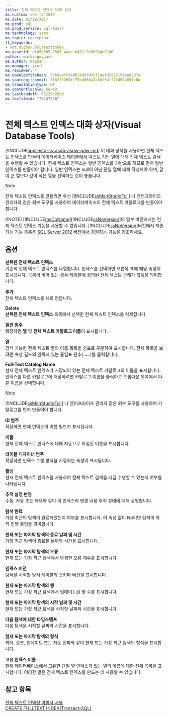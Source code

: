 ```yaml
---
title: 전체 텍스트 인덱스 대화 상자
ms.custom: seo-lt-2019
ms.date: 01/19/2017
ms.prod: sql
ms.prod_service: sql-tools
ms.technology: ssms
ms.topic: conceptual
f1_keywords:
- vdt.dlgbox.fulltextindex
ms.assetid: ef45b585-2567-4abe-b421-9fd0994e0146
author: markingmyname
ms.author: maghan
ms.manager: jroth
ms.reviewer: ''
ms.openlocfilehash: 3056ebfc960b26dd3035f1aefd1932151bad207a
ms.sourcegitcommit: ff82f3260ff79ed860a7a58f54ff7f0594851e6b
ms.translationtype: HT
ms.contentlocale: ko-KR
ms.lasthandoff: 03/29/2020
ms.locfileid: "75247258"
---
```

# <a name="full-text-index-dialog-box-visual-database-tools"></a>전체 텍스트 인덱스 대화 상자(Visual Database Tools)
[!INCLUDE[appliesto-ss-asdb-asdw-pdw-md](../../includes/appliesto-ss-asdb-asdw-pdw-md.md)]
이 대화 상자를 사용하면 전체 텍스트 인덱스를 만들어 데이터베이스 테이블에서 텍스트 기반 열에 대해 전체 텍스트 검색을 수행할 수 있습니다. 전체 텍스트 인덱스는 일반 인덱스를 기반으로 하므로 먼저 일반 인덱스를 만들어야 합니다. 일반 인덱스는 null이 아닌 단일 열에 대해 작성해야 하며, 값이 큰 열보다 값이 작은 열을 선택하는 것이 좋습니다.  
  
> [!NOTE]
> 전체 텍스트 인덱스를 만들려면 우선 [!INCLUDE[ssManStudioFull](../../includes/ssmanstudiofull-md.md)] 나 엔터프라이즈 관리자와 같은 외부 도구를 사용하여 데이터베이스의 전체 텍스트 카탈로그를 만들어야 합니다.  
> 
> [!NOTE]
> [!INCLUDE[msCoName](../../includes/msconame_md.md)][!INCLUDE[ssNoVersion](../../includes/ssnoversion-md.md)]의 일부 버전에서는 전체 텍스트 인덱스 기능을 사용할 수 없습니다. [!INCLUDE[ssNoVersion](../../includes/ssnoversion-md.md)]버전에서 지원되는 기능 목록은 [SQL Server 2012 버전에서 지원하는 기능](https://msdn.microsoft.com/5da61ff5-12b9-48e6-b3c8-0dacca1751c4)을 참조하세요.  
  
## <a name="options"></a>옵션  
**선택한 전체 텍스트 인덱스**  
기존의 전체 텍스트 인덱스를 나열합니다. 인덱스를 선택하면 오른쪽 표에 해당 속성이 표시됩니다. 목록이 비어 있는 경우 테이블에 정의된 전체 텍스트 관계가 없음을 의미합니다.  
  
**추가**  
전체 텍스트 인덱스를 새로 만듭니다.  
  
**Delete**  
**선택한 전체 텍스트 인덱스** 목록에서 선택한 전체 텍스트 인덱스를 삭제합니다.  
  
**일반 범주**  
확장하면 **열** 및 **전체 텍스트 카탈로그 이름**이 표시됩니다.  
  
**열**  
검색 가능한 전체 텍스트 열의 이름 목록을 쉼표로 구분하여 표시합니다. 전체 목록을 보려면 속성 필드의 왼쪽에 있는 줄임표 단추( **...** )를 클릭합니다.  
  
**Full-Text Catalog Name**  
현재 전체 텍스트 인덱스가 저장되어 있는 전체 텍스트 카탈로그의 이름을 표시합니다. 인덱스를 다른 카탈로그에 저장하려면 카탈로그 이름을 클릭하고 드롭다운 목록에서 다른 이름을 선택합니다.  
  
> [!NOTE]  
> [!INCLUDE[ssManStudioFull](../../includes/ssmanstudiofull-md.md)] 나 엔터프라이즈 관리자 같은 외부 도구를 사용하여 카탈로그를 먼저 만들어야 합니다.  
  
**ID 범주**  
확장하면 현재 인덱스의 이름 필드가 표시됩니다.  
  
**이름**  
현재 전체 텍스트 인덱스에 대해 자동으로 지정된 이름을 표시합니다.  
  
**테이블 디자이너 범주**  
확장하면 인덱스 수행 방식을 지정하는 속성이 표시됩니다.  
  
**활성**  
현재 전체 텍스트 인덱스를 사용하여 전체 텍스트 검색을 지금 수행할 수 있는지 여부를 나타냅니다.  
  
**추적 설정 변경**  
수동, 자동 또는 해제와 같이 이 인덱스의 변경 내용 추적 상태에 대해 설명합니다.  
  
**탐색 완료**  
가장 최근의 탐색이 완료되었는지 여부를 표시합니다. 이 속성 값이 No이면 탐색이 아직 진행 중임을 의미합니다.  
  
**현재 또는 마지막 탐색의 종료 날짜 및 시간**  
가장 최근 탐색이 종료된 날짜와 시간을 표시합니다.  
  
**현재 또는 마지막 탐색의 오류**  
현재 또는 가장 최근 탐색에서 발생한 오류 개수를 표시합니다.  
  
**인덱스 버전**  
탐색을 시작할 당시 테이블의 스키마 버전을 표시합니다.  
  
**현재 또는 마지막 탐색의 행**  
현재 또는 가장 최근 탐색에서 업데이트된 행 수를 표시합니다.  
  
**현재 또는 마지막 탐색의 시작 날짜 및 시간**  
현재 또는 가장 최근 탐색을 시작한 날짜와 시간을 표시합니다.  
  
**다음 탐색에 대한 타임스탬프**  
다음 탐색을 시작할 날짜와 시간을 표시합니다.  
  
**현재 또는 마지막 탐색의 형식**  
최대, 증분, 업데이트 또는 자동 전파와 같이 현재 또는 가장 최근 탐색의 형식을 표시합니다.  
  
**고유 인덱스 이름**  
현재 데이터베이스에서 고유한 단일 열 인덱스가 있는 열의 이름에 대한 전체 목록을 표시합니다. 이러한 열은 전체 텍스트 인덱스를 만드는 데 사용할 수 있습니다.  
  
## <a name="see-also"></a>참고 항목  
[전체 텍스트 인덱싱 마법사 사용](https://msdn.microsoft.com/3e9d9605-6525-4781-9168-fdaa06db3459)  
[CREATE FULLTEXT INDEX(Transact-SQL)](https://msdn.microsoft.com/8b80390f-5f8b-4e66-9bcc-cabd653c19fd)  
  
